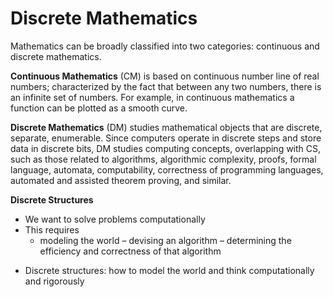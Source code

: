 # Discrete Mathematics

Mathematics can be broadly classified into two categories: continuous and discrete mathematics.

**Continuous Mathematics** (CM) is based on continuous number line of real numbers; characterized by the fact that between any two numbers, there is an infinite set of numbers. For example, in continuous mathematics a function can be plotted as a smooth curve.

**Discrete Mathematics** (DM) studies mathematical objects that are discrete, separate, enumerable. Since computers operate in discrete steps and store data in discrete bits, DM studies computing concepts, overlapping with CS, such as those related to algorithms, algorithmic complexity, proofs, formal language, automata, computability, correctness of programming languages, automated and assisted theorem proving, and similar.

**Discrete Structures** 
- We want to solve problems computationally
- This requires
  - modeling the world
  – devising an algorithm
  – determining the efficiency and correctness of that algorithm
* Discrete structures: how to model the world and think computationally and rigorously
